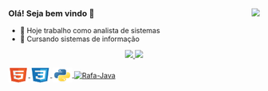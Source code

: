 ### Olá! Seja bem vindo 👋 <img src="https://komarev.com/ghpvc/?username=gabriel-inoveh&color=blue&label=Visualizações+do+perfil&style=flat-square" align="right"/>


- 🔭 Hoje trabalho como analista de sistemas
- 🌱 Cursando sistemas de informação

<div align="center">
  <a href="https://github.com/gabriel-inoveh">
  <img height="180em" src="https://github-readme-stats.vercel.app/api?username=gabriel-inoveh&show_icons=true&theme=tokyonight&include_all_commits=true&count_private=true"/>
  <img height="180em" src="https://github-readme-stats.vercel.app/api/top-langs/?username=gabriel-inoveh&layout=compact&langs_count=7&theme=tokyonight"/>
</div>

  <div style="display: inline_block"><br>
  <img align="center" alt="Rafa-HTML" height="30" width="40" src="https://raw.githubusercontent.com/devicons/devicon/master/icons/html5/html5-original.svg">
  <img align="center" alt="Rafa-CSS" height="30" width="40" src="https://raw.githubusercontent.com/devicons/devicon/master/icons/css3/css3-original.svg">
  <img align="center" alt="Rafa-Python" height="30" width="40" src="https://raw.githubusercontent.com/devicons/devicon/master/icons/python/python-original.svg">
  <img align="center" alt="Rafa-Java" height="30" width="40" src="https://cdn.jsdelivr.net/gh/devicons/devicon/icons/java/java-original.svg" />
</div>

